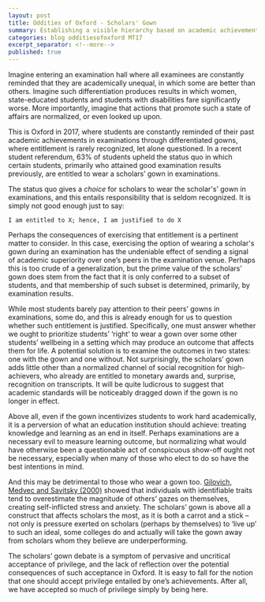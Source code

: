 ```yaml
---
layout: post
title: Oddities of Oxford - Scholars' Gown
summary: Establishing a visible hierarchy based on academic achievements is problematic, but its normalisation is disturbingly odd
categories: blog odditiesofoxford MT17
excerpt_separator: <!--more-->
published: true
---
```


Imagine entering an examination hall where all examinees are constantly reminded that they are academically unequal, in which some are better than others. Imagine such differentiation produces results in which women, state-educated students and students with disabilities fare significantly worse. More importantly, imagine that actions that promote such a state of affairs are normalized, or even looked up upon.

<!--more-->
This is Oxford in 2017, where students are constantly reminded of their past academic achievements in examinations through differentiated gowns, where entitlement is rarely recognized, let alone questioned. In a recent student referendum, 63% of students upheld the status quo in which certain students, primarily who attained good examination results previously, are entitled to wear a scholars’ gown in examinations.

The status quo gives a *choice* for scholars to wear the scholar's’ gown in examinations, and this entails responsibility that is seldom recognized. It is simply not good enough just to say: 

`I am entitled to X; hence, I am justified to do X`

Perhaps the consequences of exercising that entitlement is a pertinent matter to consider. In this case, exercising the option of wearing a scholar's gown during an examination has the undeniable effect of sending a signal of academic superiority over one’s peers in the examination venue. Perhaps this is too crude of a generalization, but the prime value of the scholars’ gown does stem from the fact that it is only conferred to a subset of students, and that membership of such subset is determined, primarily, by examination results. 

While most students barely pay attention to their peers’ gowns in examinations, some do, and this is already enough for us to question whether such entitlement is justified. Specifically, one must answer whether we ought to prioritize students’ ‘right’ to wear a gown over some other students’ wellbeing in a setting which may produce an outcome that affects them for life. A potential solution is to examine the outcomes in two states: one with the gown and one without. Not surprisingly, the scholars’ gown adds little other than a normalized channel of social recognition for high-achievers, who already are entitled to monetary awards and, surprise, recognition on transcripts. It will be quite ludicrous to suggest that academic standards will be noticeably dragged down if the gown is no longer in effect.

Above all, even if the gown incentivizes students to work hard academically, it is a perversion of what an education institution should achieve: treating knowledge and learning as an end in itself. Perhaps examinations are a necessary evil to measure learning outcome, but normalizing what would have otherwise been a questionable act of conspicuous show-off ought not be necessary, especially when many of those who elect to do so have the best intentions in mind. 

And this may be detrimental to those who wear a gown too. [Gilovich, Medvec and Savitsky (2000)](http://citeseerx.ist.psu.edu/viewdoc/download?doi=10.1.1.322.1736&rep=rep1&type=pdf) showed that individuals with identifiable traits tend to overestimate the magnitude of others’ gazes on themselves, creating self-inflicted stress and anxiety. The scholars’ gown is above all a construct that affects scholars the most, as it is both a carrot and a stick – not only is pressure exerted on scholars (perhaps by themselves) to ‘live up’ to such an ideal, some colleges do and actually will take the gown away from scholars whom they believe are underperforming.

The scholars’ gown debate is a symptom of pervasive and uncritical acceptance of privilege, and the lack of reflection over the potential consequences of such acceptance in Oxford. It is easy to fall for the notion that one should accept privilege entailed by one’s achievements. After all, we have accepted so much of privilege simply by being here. 
